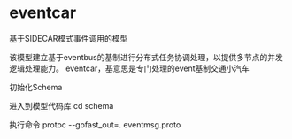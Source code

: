 # eventcar
基于SIDECAR模式事件调用的模型

该模型建立基于eventbus的基制进行分布式任务协调处理，以提供多节点的并发逻辑处理能力。 eventcar，基意思是专门处理的event基制交通小汽车




初始化Schema

进入到模型代码库
cd schema

执行命令
protoc --gofast_out=. eventmsg.proto